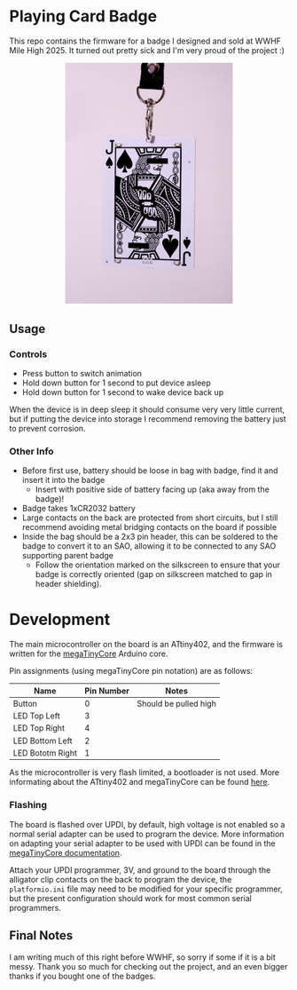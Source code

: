 # Playing Card Badge

This repo contains the firmware for a badge I designed and sold at WWHF Mile High 2025. It turned out pretty sick and I'm very proud of the project :)

<p align="center">
    <img src="res/badge.jpg" width="60%" alt="Image of badge"/>
</p>

## Usage

### Controls 

* Press button to switch animation
* Hold down button for 1 second to put device asleep
* Hold down button for 1 second to wake device back up 

When the device is in deep sleep it should consume very very little current, but if putting the device into storage I recommend removing the battery just to prevent corrosion.

### Other Info

* Before first use, battery should be loose in bag with badge, find it and insert it into the badge
    * Insert with positive side of battery facing up (aka away from the badge)!
* Badge takes 1xCR2032 battery
* Large contacts on the back are protected from short circuits, but I still recommend avoiding metal bridging contacts on the board if possible
* Inside the bag should be a 2x3 pin header, this can be soldered to the badge to convert it to an SAO, allowing it to be connected to any SAO supporting parent badge
    * Follow the orientation marked on the silkscreen to ensure that your badge is correctly oriented (gap on silkscreen matched to gap in header shielding).

# Development

The main microcontroller on the board is an ATtiny402, and the firmware is written for the [megaTinyCore](https://github.com/SpenceKonde/megaTinyCore) Arduino core. 

Pin assignments (using megaTinyCore pin notation) are as follows:

| Name | Pin Number | Notes |
|- | - | - |
| Button | 0 | Should be pulled high |
| LED Top Left | 3 | | 
| LED Top Right | 4 | | 
| LED Bottom Left  | 2 | | 
| LED Bototm Right | 1 | | 

As the microcontroller is very flash limited, a bootloader is not used. More informating about the ATtiny402 and megaTinyCore can be found [here](https://github.com/SpenceKonde/megaTinyCore/blob/master/megaavr/extras/ATtiny_x02.md).

### Flashing

The board is flashed over UPDI, by default, high voltage is not enabled so a normal serial adapter can be used to program the device. More information on adapting your serial adapter to be used with UPDI can be found in the [megaTinyCore documentation](https://github.com/SpenceKonde/AVR-Guidance/blob/master/UPDI/jtag2updi.md).

Attach your UPDI programmer, 3V, and ground to the board through the alligator clip contacts on the back to program the device, the `platformio.ini` file may need to be modified for your specific programmer, but the present configuration should work for most common serial programmers.

## Final Notes

I am writing much of this right before WWHF, so sorry if some if it is a bit messy. Thank you so much for checking out the project, and an even bigger thanks if you bought one of the badges.
